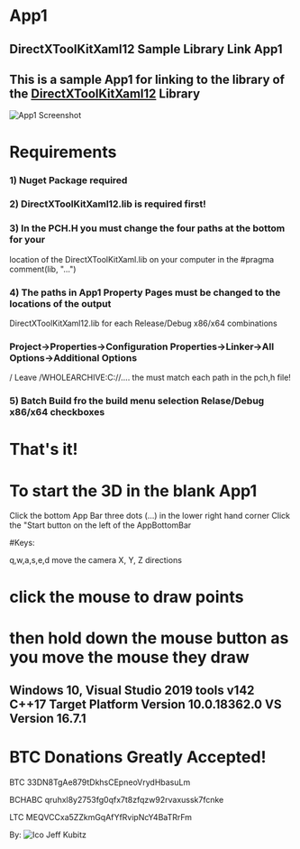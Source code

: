 # App1
## DirectXToolKitXaml12 Sample Library Link App1


## This is a sample App1 for linking to the library of the [DirectXToolKitXaml12](https://github.com/hot3dx/DirectXToolKitXaml) Library

![App1 Screenshot](https://github.com/hot3dx/App1/master/blob/Assets/App1-DirectXToolKitXaml12-Sample-App.png)

# Requirements

### 1) Nuget Package <package id="WinPixEventRuntime" version="1.0.200127001" targetFramework="native" /> required

### 2) DirectXToolKitXaml12.lib is required first!

### 3) In the PCH.H you must change the four paths at the bottom for your 
location of the DirectXToolKitXaml.lib on your computer in the
#pragma comment(lib, "...")

### 4) The paths in App1 Property Pages must be changed to the locations of the output 
DirectXToolKitXaml12.lib for each Release/Debug x86/x64 combinations

### Project->Properties->Configuration Properties->Linker->All Options->Additional Options

/ Leave /WHOLEARCHIVE:C://.... the must match each path in the pch,h file!

### 5) Batch Build fro the build menu selection Relase/Debug x86/x64 checkboxes

# That's it!

# To start the 3D in the blank App1 
Click the bottom App Bar three dots (...) in the lower right hand corner
Click the "Start button on the left of the AppBottomBar

#Keys:

q,w,a,s,e,d move the camera X, Y, Z directions

# click the mouse to draw points 
# then hold down the mouse button as you move the mouse they draw

## Windows 10, Visual Studio 2019 tools v142 C++17 Target Platform Version 10.0.18362.0 VS Version 16.7.1

# BTC Donations Greatly Accepted!

BTC 33DN8TgAe879tDkhsCEpneoVrydHbasuLm 

BCHABC qruhxl8y2753fg0qfx7t8zfqzw92rvaxussk7fcnke

LTC MEQVCCxa5ZZkmGqAfYfRvipNcY4BaTRrFm

By:
![Ico](https://github.com/hot3dx/AppXamlDX12/blob/master/Assets/AutoDraw2.ico) Jeff Kubitz


